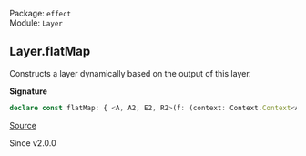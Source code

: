 Package: `effect`<br />
Module: `Layer`<br />

## Layer.flatMap

Constructs a layer dynamically based on the output of this layer.

**Signature**

```ts
declare const flatMap: { <A, A2, E2, R2>(f: (context: Context.Context<A>) => Layer<A2, E2, R2>): <E, R>(self: Layer<A, E, R>) => Layer<A2, E2 | E, R2 | R>; <A, E, R, A2, E2, R2>(self: Layer<A, E, R>, f: (context: Context.Context<A>) => Layer<A2, E2, R2>): Layer<A2, E | E2, R | R2>; }
```

[Source](https://github.com/Effect-TS/effect/tree/main/packages/effect/src/Layer.ts#L369)

Since v2.0.0